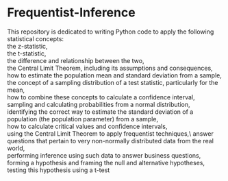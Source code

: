 # Frequentist-Inference

This repository is dedicated to writing Python code to apply the following statistical concepts:\
the z-statistic,\
the t-statistic,\
the difference and relationship between the two,\
the Central Limit Theorem, including its assumptions and consequences,\
how to estimate the population mean and standard deviation from a sample,\
the concept of a sampling distribution of a test statistic, particularly for the mean,\
how to combine these concepts to calculate a confidence interval,\
sampling and calculating probabilities from a normal distribution,\
identifying the correct way to estimate the standard deviation of a population (the population parameter) from a sample,\
how to calculate critical values and confidence intervals,\
using the Central Limit Theorem to apply frequentist techniques,\ 
answer questions that pertain to very non-normally distributed data from the real world,\
performing inference using such data to answer business questions,\
forming a hypothesis and framing the null and alternative hypotheses,\
testing this hypothesis using a t-test
